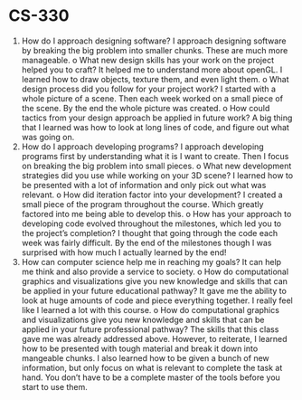 # CS-330
1.	How do I approach designing software?
I approach designing software by breaking the big problem into smaller chunks. These are much more manageable.
o	What new design skills has your work on the project helped you to craft?
It helped me to understand more about openGL. I learned how to draw objects, texture them, and even light them.
o	What design process did you follow for your project work?
I started with a whole picture of a scene. Then each week worked on a small piece of the scene. By the end the whole picture was created.
o	How could tactics from your design approach be applied in future work?
A big thing that I learned was how to look at long lines of code, and figure out what was going on.
2.	How do I approach developing programs?
I approach developing programs first by understanding what it is I want to create. Then I focus on breaking the big problem into small pieces.
o	What new development strategies did you use while working on your 3D scene?
I learned how to be presented with a lot of information and only pick out what was relevant.
o	How did iteration factor into your development?
I created a small piece of the program throughout the course. Which greatly factored into me being able to develop this.
o	How has your approach to developing code evolved throughout the milestones, which led you to the project’s completion?
I thought that going through the code each week was fairly difficult. By the end of the milestones though I was surprised with how much I actually learned by the end!
3.	How can computer science help me in reaching my goals?
It can help me think and also provide a service to society.
o	How do computational graphics and visualizations give you new knowledge and skills that can be applied in your future educational pathway? 
It gave me the ability to look at huge amounts of code and piece everything together. I really feel like I learned a lot with this course.
o	How do computational graphics and visualizations give you new knowledge and skills that can be applied in your future professional pathway?
The skills that this class gave me was already addressed above. However, to reiterate, I learned how to be presented with tough material and break it down into mangeable chunks. I also learned how to be given a bunch of new information, but only focus on what is relevant to complete the task at hand. You don’t have to be a complete master of the tools before you start to use them.

